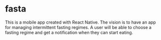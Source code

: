 # fasta
This is a mobile app created with React Native. The vision is to have an app for managing intermittent fasting regimes. A user
will be able to choose a fasting regime and get a notification when they can start eating.
